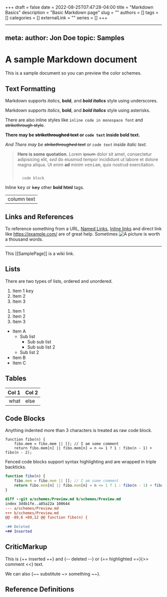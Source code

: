 +++
draft = false
date = 2022-08-25T07:47:28-04:00
title = "Markdown Basics"
description = "Basic Markdown page"
slug = ""
authors = []
tags = []
categories = []
externalLink = ""
series = []
+++

---
meta:
    author: Jon Doe
    topic: Samples
---
# A sample Markdown document

This is a sample document so you can preview the color schemes.

## Text Formatting

Markdown supports _italics_, __bold__, and ___bold italics___ style using underscores.

Markdown supports *italics*, **bold**, and ***bold italics*** style using asterisks.

There are also inline styles like `inline code in monospace font` and ~~strikethrough style~~.

__There may be ~~strikethroughed text~~ or `code text` inside bold text.__

_And There may be ~~strikethroughed text~~ or `code text` inside italic text._

> __Here is some quotation__. Lorem ~~ipsum~~ dolor sit amet, consectetur  
> adipisicing elit, *sed* do eiusmod tempor incididunt ut labore et
> dolore magna aliqua. Ut enim <b>ad</b> minim <kbd>veniam</kbd>, quis nostrud exercitation.
> 
> <code>
>   code block
> </code>

Inline <kbd>key</kbd> or ~~<kbd>key</kbd>~~ other <b>bold html</b> tags.

<table align="center">
    <tr width="85%">
        <td>column&nbsp;text</td>
    </tr>
</table>

## Links and References

To reference something from a URL, [Named Links][links],
[Inline links](https://example.com/index.html "Description") and direct link like <https://example.com/>
are of great help. Sometimes ![A picture][sample image] is worth a thousand words.

---

This [[SamplePage]] is a wiki link.

## Lists

There are two types of lists, ordered and unordered.

1. Item 1 
   <kbd>key</kbd>
2. Item 2
3. Item 3

1) Item 1
2) Item 2
3) Item 3

* Item A
    - Sub list
        + Sub sub list
        + Sub sub list 2
    - Sub list 2
* Item B
* Item C

## Tables

Col 1 | Col 2
-----:|-------
what  | else

## Code Blocks

Anything indented more than 3 characters is treated as raw code block.

    function fibo(n) {
        fibo.mem = fibo.mem || []; // I am some comment
        return fibo.mem[n] || fibo.mem[n] = n <= 1 ? 1 : fibo(n - 1) + fibo(n - 2);

Fenced code blocks support syntax highlighting and are wrapped in triple backticks.

```javascript
function fibo(n) {
    fibo.mem = fibo.mem || []; // I am some comment
    return fibo.mem[n] || fibo.mem[n] = n <= 1 ? 1 : fibo(n - 1) + fibo(n - 2);
}
```

```diff
diff --git a/schemes/Preview.md b/schemes/Preview.md
index 3d4b1fe..a85a22a 100644
--- a/schemes/Preview.md
+++ b/schemes/Preview.md
@@ -89,6 +89,12 @@ function fibo(n) {
 
-## Deleted
+## Inserted
```

## CriticMarkup

This is {++ inserted ++} and {-- deleted --} or {== highlighted ==}{>> comment <<} text.

We can also {~~ substitute ~> something ~~}.

## Reference Definitions

[^1]: This is a footnote definition

[links]: https://example.com/index.html
[sample image]: https://example.com/sample.png
